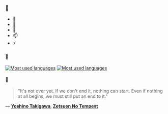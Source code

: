 ### 👋

- 🔭
- 🌱
- 💬
- 📫
- ⚡

#### 🧏

[![Most used languages](https://github-readme-stats-aynah.vercel.app/api/top-langs/?username=aynh&theme=solarized-dark&langs_count=6&layout=compact&hide_title=true)](https://github.com/anuraghazra/github-readme-stats#gh-dark-mode-only)
[![Most used languages](https://github-readme-stats-aynah.vercel.app/api/top-langs/?username=aynh&theme=solarized-light&langs_count=6&layout=compact&hide_title=true)](https://github.com/anuraghazra/github-readme-stats#gh-light-mode-only)

#### 💬

> "It's not over yet. If we don't end it, nothing can start. Even if nothing at all begins, we must still put an end to it."

&mdash; [**Yoshino Takigawa**](https://myanimelist.net/character.php?q=Yoshino%20Takigawa&cat=character), [**Zetsuen No Tempest**](https://myanimelist.net/search/all?q=Zetsuen%20No%20Tempest&cat=all)
